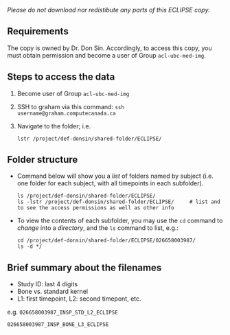 
*Please do not download nor redistibute any parts of this ECLIPSE copy.*

## Requirements

The copy is owned by Dr. Don Sin. Accordingly, to access this copy, you must obtain permission and become a user of Group ```acl-ubc-med-img```.

## Steps to access the data

1. Become user of  Group ```acl-ubc-med-img```
2. SSH to graham via this command: 
    ```ssh username@graham.computecanada.ca```
    
2. Navigate to the folder; i.e. 
    ```
    lstr /project/def-donsin/shared-folder/ECLIPSE/
    ```

## Folder structure

- Command below will show you a *list* of folders named by subject (i.e. one folder for each subject, with all timepoints in each subfolder). 

  ```
  ls /project/def-donsin/shared-folder/ECLIPSE/  
  ls -lstr /project/def-donsin/shared-folder/ECLIPSE/     # list and to see the access permissions as well as other info
  ```

- To view the contents of each subfolder, you may use the ```cd``` command to *change* into a *directory*, and the ```ls``` command to list, e.g.:

  ```
  cd /project/def-donsin/shared-folder/ECLIPSE/026658003987/
  ls -d */
  ```

## Brief summary about the filenames

- Study ID: last 4 digits 
- Bone vs. standard kernel
- L1: first timepoint, L2: second timepont, etc.

e.g. 
```026658003987_INSP_STD_L2_ECLIPSE```

```026658003987_INSP_BONE_L3_ECLIPSE```




